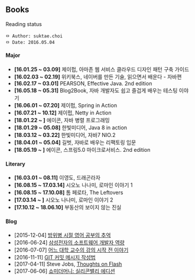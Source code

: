 ## Books
Reading status

```
ㅁ Author: suktae.choi
ㅁ Date: 2016.05.04
```

#### Major
- **[16.01.25 ~ 03.09]** 제이펍, 아마존 웹 서비스 클라우드 디자인 패턴 구축 가이드
- **[16.02.03 ~ 02.19]** 위키북스, 네이버를 만든 기술, 읽으면서 배운다 - 자바편
- **[16.02.17 ~ 03.01]** PEARSON, Effective Java. 2nd edition
- **[16.05.18 ~ 05.31]** Blog2Book, 자바 개발자도 쉽고 즐겁게 배우는 테스팅 이야기
- **[16.06.01 ~ 07.20]** 제이펍, Spring in Action
- **[16.07.21 ~ 10.12]** 제이펍, Netty in Action
- **[18.01.22 ~ ]** 에이콘, 자바 병렬 프로그래밍
- **[18.01.29 ~ 05.08]** 한빛미디어, Java 8 in action
- **[18.03.12 ~ 03.22]** 한빛미디어, 자바7 NIO.2
- **[18.04.01 ~ 05.04]** 길벗, 자바로 배우는 리팩토링 입문
- **[18.05.19 ~ ]** 에이콘, 스프링5.0 마이크로서비스. 2nd edition

#### Literary
- **[16.03.01 ~ 08.11]** 이영도, 드래곤라자
- **[16.08.15 ~ 17.03.14]** 시오노 나나미, 로마인 이야기 1
- **[16.08.15 ~ 17.10.08]** 톰 페로타, The Leftovers
- **[17.03.14 ~ ]** 시오노 나나미, 로마인 이야기 2
- **[17.10.12 ~ 18.06.10]** 부동산의 보이지 않는 진실

#### Blog
- [2015-12-04] [방위병 시절 영어 공부의 추억](http://www.huffingtonpost.kr/minsik-kim/story_b_8714482.html?utm_hp_ref=korea)
- [2016-06-24] [삼성전자의 소프트웨어 개발자 역량](http://m.zdnet.co.kr/column_view.asp?artice_id=20160622075157)
- [2016-07-07] [어느 대학 교수의 강의 시작 전 이야기](http://www.pickis.co.kr/?p=112663)
- [2016-11-11] [GIT 커밋 메시지 작성법](https://item4.github.io/2016-11-01/How-to-Write-a-Git-Commit-Message/)
- [2017-04-11] Steve Jobs, [Thoughts on Flash](http://www.apple.com/hotnews/thoughts-on-flash/)
- [2017-06-06] [쇼미더머니: 실리콘밸리 에디션](http://www.popit.kr/%EC%87%BC%EB%AF%B8%EB%8D%94%EB%A8%B8%EB%8B%88-%EC%8B%A4%EB%A6%AC%EC%BD%98%EB%B0%B8%EB%A6%AC-%EC%97%90%EB%94%94%EC%85%98/)
